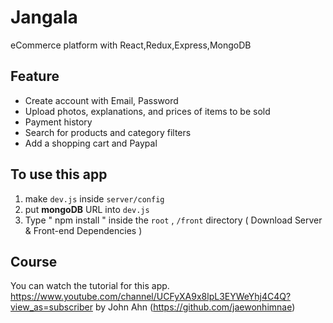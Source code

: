 # Jangala

eCommerce platform with React,Redux,Express,MongoDB

## Feature

- Create account with Email, Password
- Upload photos, explanations, and prices of items to be sold
- Payment history
- Search for products and category filters
- Add a shopping cart and Paypal

## To use this app

1. make `dev.js` inside `server/config`
2. put **mongoDB** URL into `dev.js`
3. Type " npm install " inside the `root` , `/front` directory ( Download Server & Front-end Dependencies )

## Course

You can watch the tutorial for this app.
https://www.youtube.com/channel/UCFyXA9x8lpL3EYWeYhj4C4Q?view_as=subscriber
by John Ahn (https://github.com/jaewonhimnae)
